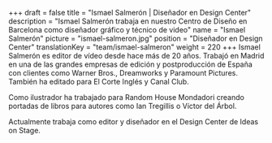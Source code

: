+++
draft			= false
title			= "Ismael Salmerón | Diseñador en Design Center"
description		= "Ismael Salmerón trabaja en nuestro Centro de Diseño en Barcelona como diseñador gráfico y técnico de video"
name			= "Ismael Salmerón"
picture			= "ismael-salmeron.jpg"
position 		= "Diseñador en Design Center"
translationKey	= "team/ismael-salmeron"
weight			= 220
+++
Ismael Salmerón es editor de vídeo desde hace más de 20 años. Trabajó en Madrid en una de las grandes empresas de edición y postproducción de España con clientes como Warner Bros., Dreamworks y Paramount Pictures. También ha editado para El Corte Inglés y Canal Club.

Como ilustrador ha trabajado para Random House Mondadori creando portadas de libros para autores como Ian Tregillis o Víctor del Árbol.

Actualmente trabaja como editor y diseñador en el Design Center de Ideas on Stage. 